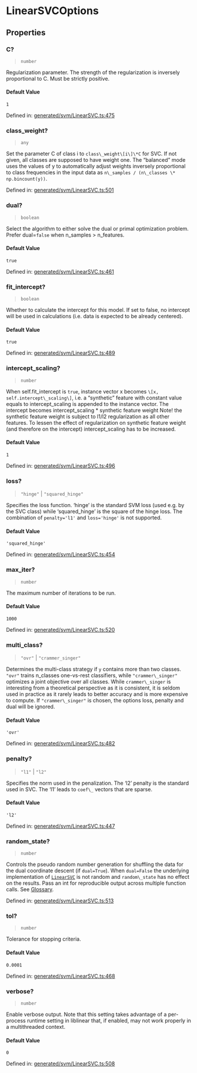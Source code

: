 # LinearSVCOptions

## Properties

### C?

> `number`

Regularization parameter. The strength of the regularization is inversely proportional to C. Must be strictly positive.

#### Default Value

`1`

Defined in:  [generated/svm/LinearSVC.ts:475](https://github.com/transitive-bullshit/scikit-learn-ts/blob/b59c1ff/packages/sklearn/src/generated/svm/LinearSVC.ts#L475)

### class\_weight?

> `any`

Set the parameter C of class i to `class\_weight\[i\]\*C` for SVC. If not given, all classes are supposed to have weight one. The “balanced” mode uses the values of y to automatically adjust weights inversely proportional to class frequencies in the input data as `n\_samples / (n\_classes \* np.bincount(y))`.

Defined in:  [generated/svm/LinearSVC.ts:501](https://github.com/transitive-bullshit/scikit-learn-ts/blob/b59c1ff/packages/sklearn/src/generated/svm/LinearSVC.ts#L501)

### dual?

> `boolean`

Select the algorithm to either solve the dual or primal optimization problem. Prefer dual=`false` when n\_samples > n\_features.

#### Default Value

`true`

Defined in:  [generated/svm/LinearSVC.ts:461](https://github.com/transitive-bullshit/scikit-learn-ts/blob/b59c1ff/packages/sklearn/src/generated/svm/LinearSVC.ts#L461)

### fit\_intercept?

> `boolean`

Whether to calculate the intercept for this model. If set to false, no intercept will be used in calculations (i.e. data is expected to be already centered).

#### Default Value

`true`

Defined in:  [generated/svm/LinearSVC.ts:489](https://github.com/transitive-bullshit/scikit-learn-ts/blob/b59c1ff/packages/sklearn/src/generated/svm/LinearSVC.ts#L489)

### intercept\_scaling?

> `number`

When self.fit\_intercept is `true`, instance vector x becomes `\[x, self.intercept\_scaling\]`, i.e. a “synthetic” feature with constant value equals to intercept\_scaling is appended to the instance vector. The intercept becomes intercept\_scaling \* synthetic feature weight Note! the synthetic feature weight is subject to l1/l2 regularization as all other features. To lessen the effect of regularization on synthetic feature weight (and therefore on the intercept) intercept\_scaling has to be increased.

#### Default Value

`1`

Defined in:  [generated/svm/LinearSVC.ts:496](https://github.com/transitive-bullshit/scikit-learn-ts/blob/b59c1ff/packages/sklearn/src/generated/svm/LinearSVC.ts#L496)

### loss?

> `"hinge"` \| `"squared_hinge"`

Specifies the loss function. ‘hinge’ is the standard SVM loss (used e.g. by the SVC class) while ‘squared\_hinge’ is the square of the hinge loss. The combination of `penalty='l1'` and `loss='hinge'` is not supported.

#### Default Value

`'squared_hinge'`

Defined in:  [generated/svm/LinearSVC.ts:454](https://github.com/transitive-bullshit/scikit-learn-ts/blob/b59c1ff/packages/sklearn/src/generated/svm/LinearSVC.ts#L454)

### max\_iter?

> `number`

The maximum number of iterations to be run.

#### Default Value

`1000`

Defined in:  [generated/svm/LinearSVC.ts:520](https://github.com/transitive-bullshit/scikit-learn-ts/blob/b59c1ff/packages/sklearn/src/generated/svm/LinearSVC.ts#L520)

### multi\_class?

> `"ovr"` \| `"crammer_singer"`

Determines the multi-class strategy if `y` contains more than two classes. `"ovr"` trains n\_classes one-vs-rest classifiers, while `"crammer\_singer"` optimizes a joint objective over all classes. While `crammer\_singer` is interesting from a theoretical perspective as it is consistent, it is seldom used in practice as it rarely leads to better accuracy and is more expensive to compute. If `"crammer\_singer"` is chosen, the options loss, penalty and dual will be ignored.

#### Default Value

`'ovr'`

Defined in:  [generated/svm/LinearSVC.ts:482](https://github.com/transitive-bullshit/scikit-learn-ts/blob/b59c1ff/packages/sklearn/src/generated/svm/LinearSVC.ts#L482)

### penalty?

> `"l1"` \| `"l2"`

Specifies the norm used in the penalization. The ‘l2’ penalty is the standard used in SVC. The ‘l1’ leads to `coef\_` vectors that are sparse.

#### Default Value

`'l2'`

Defined in:  [generated/svm/LinearSVC.ts:447](https://github.com/transitive-bullshit/scikit-learn-ts/blob/b59c1ff/packages/sklearn/src/generated/svm/LinearSVC.ts#L447)

### random\_state?

> `number`

Controls the pseudo random number generation for shuffling the data for the dual coordinate descent (if `dual=True`). When `dual=False` the underlying implementation of [`LinearSVC`](#sklearn.svm.LinearSVC "sklearn.svm.LinearSVC") is not random and `random\_state` has no effect on the results. Pass an int for reproducible output across multiple function calls. See [Glossary](../../glossary.html#term-random_state).

Defined in:  [generated/svm/LinearSVC.ts:513](https://github.com/transitive-bullshit/scikit-learn-ts/blob/b59c1ff/packages/sklearn/src/generated/svm/LinearSVC.ts#L513)

### tol?

> `number`

Tolerance for stopping criteria.

#### Default Value

`0.0001`

Defined in:  [generated/svm/LinearSVC.ts:468](https://github.com/transitive-bullshit/scikit-learn-ts/blob/b59c1ff/packages/sklearn/src/generated/svm/LinearSVC.ts#L468)

### verbose?

> `number`

Enable verbose output. Note that this setting takes advantage of a per-process runtime setting in liblinear that, if enabled, may not work properly in a multithreaded context.

#### Default Value

`0`

Defined in:  [generated/svm/LinearSVC.ts:508](https://github.com/transitive-bullshit/scikit-learn-ts/blob/b59c1ff/packages/sklearn/src/generated/svm/LinearSVC.ts#L508)
